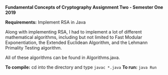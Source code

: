 **Fundamental Concepts of Cryptography Assignment Two - Semester One 2019**

**Requirements:** Implement RSA in Java

Along with implementing RSA, I had to implement a lot of different mathematical algorithms, including
but not limited to Fast Modular Exponentiation, the Extended Euclidean Algorithm, and the Lehmann
Primality Testing algorithm.

All of these algorithms can be found in Algorithms.java.

**To compile:** cd into the directory and type `javac *.java`
**To run:** `java Run`
